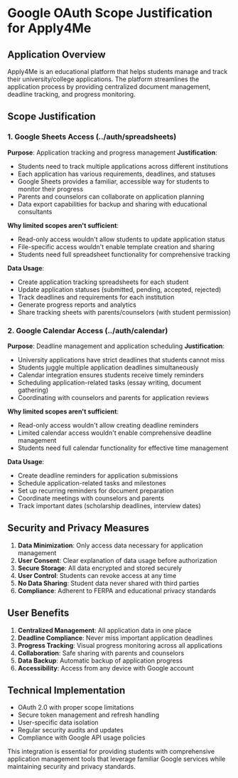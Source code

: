 # Google OAuth Scope Justification for Apply4Me

## Application Overview
Apply4Me is an educational platform that helps students manage and track their university/college applications. The platform streamlines the application process by providing centralized document management, deadline tracking, and progress monitoring.

## Scope Justification

### 1. Google Sheets Access (../auth/spreadsheets)

**Purpose**: Application tracking and progress management
**Justification**: 
- Students need to track multiple applications across different institutions
- Each application has various requirements, deadlines, and statuses
- Google Sheets provides a familiar, accessible way for students to monitor their progress
- Parents and counselors can collaborate on application planning
- Data export capabilities for backup and sharing with educational consultants

**Why limited scopes aren't sufficient**:
- Read-only access wouldn't allow students to update application status
- File-specific access wouldn't enable template creation and sharing
- Students need full spreadsheet functionality for comprehensive tracking

**Data Usage**:
- Create application tracking spreadsheets for each student
- Update application statuses (submitted, pending, accepted, rejected)
- Track deadlines and requirements for each institution
- Generate progress reports and analytics
- Share tracking sheets with parents/counselors (with student permission)

### 2. Google Calendar Access (../auth/calendar)

**Purpose**: Deadline management and application scheduling
**Justification**:
- University applications have strict deadlines that students cannot miss
- Students juggle multiple application deadlines simultaneously
- Calendar integration ensures students receive timely reminders
- Scheduling application-related tasks (essay writing, document gathering)
- Coordinating with counselors and parents for application reviews

**Why limited scopes aren't sufficient**:
- Read-only access wouldn't allow creating deadline reminders
- Limited calendar access wouldn't enable comprehensive deadline management
- Students need full calendar functionality for effective time management

**Data Usage**:
- Create deadline reminders for application submissions
- Schedule application-related tasks and milestones
- Set up recurring reminders for document preparation
- Coordinate meetings with counselors and parents
- Track important dates (scholarship deadlines, interview dates)

## Security and Privacy Measures

1. **Data Minimization**: Only access data necessary for application management
2. **User Consent**: Clear explanation of data usage before authorization
3. **Secure Storage**: All data encrypted and stored securely
4. **User Control**: Students can revoke access at any time
5. **No Data Sharing**: Student data never shared with third parties
6. **Compliance**: Adherent to FERPA and educational privacy standards

## User Benefits

1. **Centralized Management**: All application data in one place
2. **Deadline Compliance**: Never miss important application deadlines
3. **Progress Tracking**: Visual progress monitoring across all applications
4. **Collaboration**: Safe sharing with parents and counselors
5. **Data Backup**: Automatic backup of application progress
6. **Accessibility**: Access from any device with Google account

## Technical Implementation

- OAuth 2.0 with proper scope limitations
- Secure token management and refresh handling
- User-specific data isolation
- Regular security audits and updates
- Compliance with Google API usage policies

This integration is essential for providing students with comprehensive application management tools that leverage familiar Google services while maintaining security and privacy standards.
